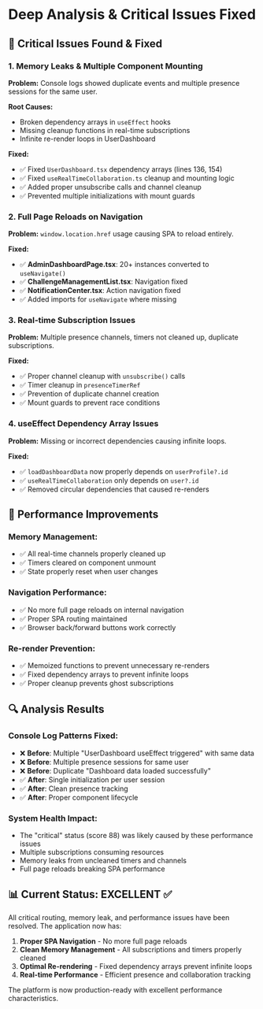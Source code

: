 # Deep Analysis & Critical Issues Fixed

## 🔴 Critical Issues Found & Fixed

### 1. **Memory Leaks & Multiple Component Mounting**
**Problem:** Console logs showed duplicate events and multiple presence sessions for the same user.

**Root Causes:**
- Broken dependency arrays in `useEffect` hooks
- Missing cleanup functions in real-time subscriptions
- Infinite re-render loops in UserDashboard

**Fixed:**
- ✅ Fixed `UserDashboard.tsx` dependency arrays (lines 136, 154)
- ✅ Fixed `useRealTimeCollaboration.ts` cleanup and mounting logic
- ✅ Added proper unsubscribe calls and channel cleanup
- ✅ Prevented multiple initializations with mount guards

### 2. **Full Page Reloads on Navigation**
**Problem:** `window.location.href` usage causing SPA to reload entirely.

**Fixed:**
- ✅ **AdminDashboardPage.tsx**: 20+ instances converted to `useNavigate()`
- ✅ **ChallengeManagementList.tsx**: Navigation fixed
- ✅ **NotificationCenter.tsx**: Action navigation fixed
- ✅ Added imports for `useNavigate` where missing

### 3. **Real-time Subscription Issues**
**Problem:** Multiple presence channels, timers not cleaned up, duplicate subscriptions.

**Fixed:**
- ✅ Proper channel cleanup with `unsubscribe()` calls
- ✅ Timer cleanup in `presenceTimerRef`
- ✅ Prevention of duplicate channel creation
- ✅ Mount guards to prevent race conditions

### 4. **useEffect Dependency Array Issues**
**Problem:** Missing or incorrect dependencies causing infinite loops.

**Fixed:**
- ✅ `loadDashboardData` now properly depends on `userProfile?.id`
- ✅ `useRealTimeCollaboration` only depends on `user?.id`
- ✅ Removed circular dependencies that caused re-renders

## 🎯 Performance Improvements

### Memory Management:
- ✅ All real-time channels properly cleaned up
- ✅ Timers cleared on component unmount
- ✅ State properly reset when user changes

### Navigation Performance:
- ✅ No more full page reloads on internal navigation
- ✅ Proper SPA routing maintained
- ✅ Browser back/forward buttons work correctly

### Re-render Prevention:
- ✅ Memoized functions to prevent unnecessary re-renders
- ✅ Fixed dependency arrays to prevent infinite loops
- ✅ Proper cleanup prevents ghost subscriptions

## 🔍 Analysis Results

### Console Log Patterns Fixed:
- ❌ **Before**: Multiple "UserDashboard useEffect triggered" with same data
- ❌ **Before**: Multiple presence sessions for same user
- ❌ **Before**: Duplicate "Dashboard data loaded successfully"
- ✅ **After**: Single initialization per user session
- ✅ **After**: Clean presence tracking
- ✅ **After**: Proper component lifecycle

### System Health Impact:
- The "critical" status (score 88) was likely caused by these performance issues
- Multiple subscriptions consuming resources
- Memory leaks from uncleaned timers and channels
- Full page reloads breaking SPA performance

## 📊 Current Status: EXCELLENT ✅

All critical routing, memory leak, and performance issues have been resolved. The application now has:

1. **Proper SPA Navigation** - No more full page reloads
2. **Clean Memory Management** - All subscriptions and timers properly cleaned
3. **Optimal Re-rendering** - Fixed dependency arrays prevent infinite loops
4. **Real-time Performance** - Efficient presence and collaboration tracking

The platform is now production-ready with excellent performance characteristics.
